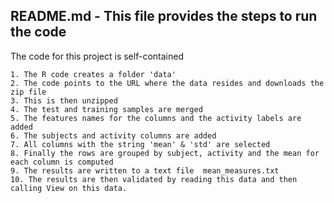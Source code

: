 ## README.md - This file provides the steps to run the code
The code for this project is self-contained

	1. The R code creates a folder 'data'
	2. The code points to the URL where the data resides and downloads the zip file
	3. This is then unzipped
	4. The test and training samples are merged
	5. The features names for the columns and the activity labels are added
	6. The subjects and activity columns are added
	7. All columns with the string 'mean' & 'std' are selected 
	8. Finally the rows are grouped by subject, activity and the mean for each column is computed
	9. The results are written to a text file  mean_measures.txt
	10. The results are then validated by reading this data and then calling View on this data.
